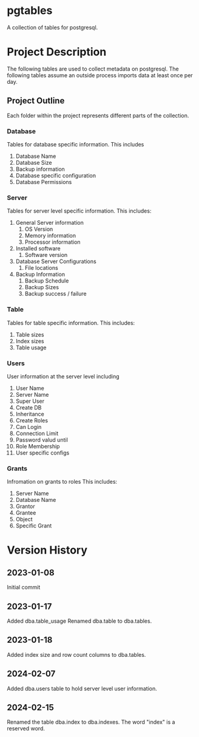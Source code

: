 # pgtables
A collection of tables for postgresql.

# Project Description
The following tables are used to collect metadata on postgresql. 
The following tables assume an outside process imports data at least once per day. 

## Project Outline
Each folder within the project represents different parts of the collection.

### Database
Tables for database specific information.
This includes
1. Database Name
2. Database Size
3. Backup information
4. Database specific configuration
5. Database Permissions

### Server
Tables for server level specific information.
This includes:
1. General Server information
    1. OS Version
    2. Memory information
    3. Processor information
2. Installed software
    1. Software version
3. Database Server Configurations
    1. File locations
4. Backup Information
    1. Backup Schedule
    2. Backup Sizes
    3. Backup success / failure

### Table
Tables for table specific information.
This includes:
1. Table sizes
2. Index sizes
3. Table usage

### Users
User information at the server level including
1. User Name
2. Server Name
3. Super User
4. Create DB
5. Inheritance
6. Create Roles
7. Can Login
8. Connection Limit
9. Password valud until
10. Role Membership
11. User specific configs

### Grants
Infromation on grants to roles
This includes:
1. Server Name
2. Database Name
3. Grantor
4. Grantee
5. Object
6. Specific Grant


# Version History
## 2023-01-08
Initial commit

## 2023-01-17
Added dba.table_usage
Renamed dba.table to dba.tables.

## 2023-01-18
Added index size and row count columns to dba.tables.

## 2024-02-07
Added dba.users table to hold server level user information. 

## 2024-02-15
Renamed the table dba.index to dba.indexes. The word "index" is a reserved word.